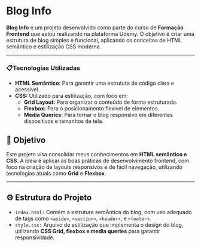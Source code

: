 # Blog Info

**Blog Info** é um projeto desenvolvido como parte do curso de **Formação Frontend** que estou realizando na plataforma Udemy. O objetivo é criar uma estrutura de blog simples e funcional, aplicando os conceitos de HTML semântico e estilização CSS moderna.
<hr>

### 📋Tecnologias Utilizadas
* **HTML Semântico:** Para garantir uma estrutura de código clara e acessível.
* **CSS:** Utilizado para estilização, com foco em:
  * **Grid Layout:** Para organizar o conteúdo de forma estruturada.
  * **Flexbox:** Para o posicionamento flexível de elementos.
  * **Media Queries:** Para tornar o blog responsivo em diferentes dispositivos e tamanhos de tela.

## 🚀 Objetivo 
Este projeto visa consolidar meus conhecimentos em **HTML semântico e CSS**. A ideia é aplicar as boas práticas de desenvolvimento frontend, com foco na criação de layouts responsivos e de fácil navegação, utilizando tecnologias atuais como **Grid** e **Flexbox**.

<hr>

## ⚙️ Estrutura do Projeto
* ``index.html:`` Contém a estrutura semÂntica do blog, com uso adequado de tags como ``<aside>``, ``<section>``, ``<header>``, e ``<footer>``.
* ``style.css:`` Arquivo de estilização que implementa o design do blog, utilizando **CSS Grid, flexbox e media queries** para garantir responsividade.

